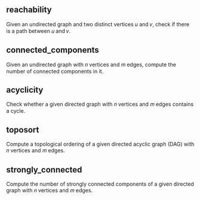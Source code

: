 ## reachability
Given an undirected graph and two distinct vertices 𝑢 and 𝑣, check if there is a path between 𝑢 and 𝑣.

## connected_components
Given an undirected graph with 𝑛 vertices and 𝑚 edges, compute the number of connected components
in it.

## acyclicity
Check whether a given directed graph with 𝑛 vertices and 𝑚 edges contains a cycle.

## toposort
Compute a topological ordering of a given directed acyclic graph (DAG) with 𝑛 vertices and 𝑚 edges.

## strongly_connected
Compute the number of strongly connected components of a given directed graph with 𝑛 vertices and
𝑚 edges.

